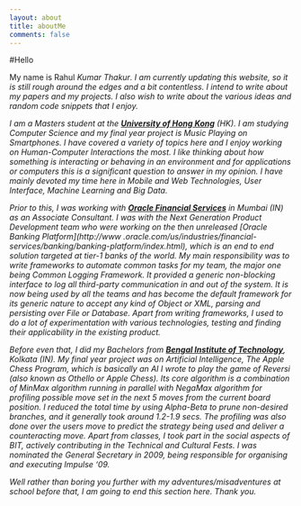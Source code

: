 ```yaml
---
layout: about
title: aboutMe
comments: false
---
```


#Hello

My name is Rahul[<sup><i class="fa fa-volume-up"/></sup>](http://www.pronouncenames.com/search?name=Rahul)
Kumar[<sup><i class="fa fa-volume-up"/></sup>](http://www.pronouncenames.com/search?name=Kumar)
Thakur[<sup><i class="fa fa-volume-up"/></sup>](http://www.pronouncenames.com/search?name=Thakur).
I am currently updating this website,  so it is still rough around the edges and a bit contentless. I intend to write 
about my papers and my projects. I also wish to write about the various ideas and random code snippets that I enjoy.

I am a Masters student at the **[University of Hong Kong](https://hku.hk)** (HK). I am studying Computer Science and my final year project is Music Playing on 
Smartphones. I have covered a variety of topics here and I enjoy working on *Human-Computer Interactions* the most. I like thinking about how something is interacting or behaving in an environment and for applications or computers this is a significant question to answer in my opinion. I have mainly devoted my time here in *Mobile and Web Technologies, User Interface, Machine Learning and Big Data*.

Prior to this, I was working with **[Oracle Financial Services](https://www.oracle.com/industries/financial-services/index.html)** in Mumbai (IN) as an 
Associate Consultant. I was with the Next Generation Product Development team who were working on the then unreleased *[Oracle Banking Platform](http://www
.oracle.com/us/industries/financial-services/banking/banking-platform/index.html)*, which is an end to end solution targeted at tier-1 banks of the world. My main responsibility was to write frameworks to automate common tasks for my team, the major one being *Common Logging Framework*. It provided a generic non-blocking interface to log all third-party communication in and out of the system. It is now being used by all the teams and has become the default framework for its generic nature to accept any kind of Object or XML, parsing and persisting over File or Database. Apart from writing frameworks, I used to do a lot of experimentation with various technologies, testing and finding their applicability in the existing product.

Before even that, I did my Bachelors from **[Bengal Institute of Technology](http://www.bitcollege.org)**, Kolkata (IN). My final year project was on 
Artificial Intelligence, *The Apple Chess Program*, which is basically an AI I wrote to play the game of Reversi (also known as Othello or Apple Chess). Its core algorithm is a combination of MinMax algorithm running in parallel with NegaMax algorithm for profiling possible move set in the next 5 moves from the current board position. I reduced the total time by using Alpha-Beta to prune non-desired branches, and it generally took around 1.2-1.9 secs. The profiling was also done over the users move to predict the strategy being used and deliver a counteracting move. Apart from classes, I took part in the social aspects of BIT, actively contributing in the Technical and Cultural Fests. I was nominated the *General Secretary* in 2009, being responsible for organising and executing *Impulse ‘09*.

Well rather than boring you further with my adventures/misadventures at school before that, I am going to end this section here. Thank you.
